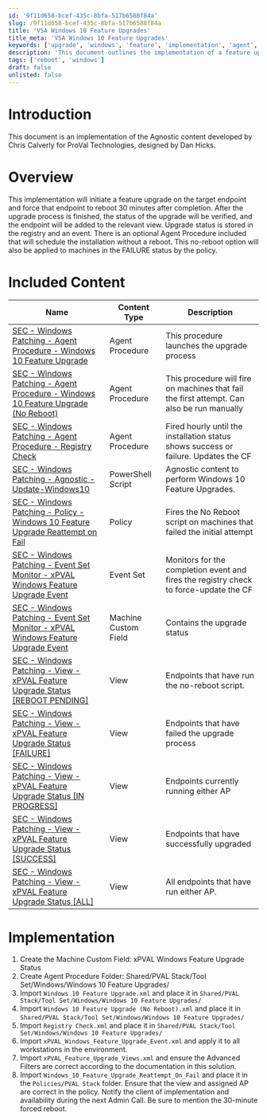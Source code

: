 ```yaml
---
id: '9f11d658-bcef-435c-8bfa-517b6588f84a'
slug: /9f11d658-bcef-435c-8bfa-517b6588f84a
title: 'VSA Windows 10 Feature Upgrades'
title_meta: 'VSA Windows 10 Feature Upgrades'
keywords: ['upgrade', 'windows', 'feature', 'implementation', 'agent', 'procedure', 'registry', 'status']
description: 'This document outlines the implementation of a feature upgrade for Windows 10 endpoints, including procedures for handling reboots, monitoring upgrade status, and managing failures. It provides a comprehensive guide for setting up the necessary components to ensure a smooth upgrade process.'
tags: ['reboot', 'windows']
draft: false
unlisted: false
---
```


# Introduction
This document is an implementation of the Agnostic content developed by Chris Calverly for ProVal Technologies, designed by Dan Hicks.

# Overview
This implementation will initiate a feature upgrade on the target endpoint and force that endpoint to reboot 30 minutes after completion. After the upgrade process is finished, the status of the upgrade will be verified, and the endpoint will be added to the relevant view. Upgrade status is stored in the registry and an event. There is an optional Agent Procedure included that will schedule the installation without a reboot. This no-reboot option will also be applied to machines in the FAILURE status by the policy.

# Included Content

| Name                                                                                                                                                       | Content Type     | Description                                                          |
|------------------------------------------------------------------------------------------------------------------------------------------------------------|-------------------|----------------------------------------------------------------------|
| [SEC - Windows Patching - Agent Procedure - Windows 10 Feature Upgrade](<../vsa/procedures/Windows 10 Feature Upgrade.md>)                                 | Agent Procedure    | This procedure launches the upgrade process                          |
| [SEC - Windows Patching - Agent Procedure - Windows 10 Feature Upgrade (No Reboot)](<../vsa/procedures/Windows 10 Feature Upgrade (No Reboot).md>)                     | Agent Procedure    | This procedure will fire on machines that fail the first attempt. Can also be run manually |
| [SEC - Windows Patching - Agent Procedure - Registry Check](<../vsa/procedures/Registry Check.md>)                                             | Agent Procedure    | Fired hourly until the installation status shows success or failure. Updates the CF |
| [SEC - Windows Patching - Agnostic - Update-Windows10](<../powershell/Update-Windows10.md>)                                                  | PowerShell Script  | Agnostic content to perform Windows 10 Feature Upgrades.            |
| [SEC - Windows Patching - Policy - Windows 10 Feature Upgrade Reattempt on Fail](<../vsa/policies/Windows 10 Feature Upgrade Reattempt on Fail.md>)                        | Policy             | Fires the No Reboot script on machines that failed the initial attempt |
| [SEC - Windows Patching - Event Set Monitor - xPVAL Windows Feature Upgrade Event](https://proval.itglue.com/DOC-5078775-10784805)                      | Event Set          | Monitors for the completion event and fires the registry check to force-update the CF |
| [SEC - Windows Patching - Event Set Monitor - xPVAL Windows Feature Upgrade Event](https://proval.itglue.com/DOC-5078775-10784805)                      | Machine Custom Field | Contains the upgrade status                                         |
| [SEC - Windows Patching - View - xPVAL Feature Upgrade Status [REBOOT PENDING]](<../vsa/views/xPVAL Feature Upgrade Status REBOOT PENDING.md>)                        | View               | Endpoints that have run the no-reboot script.                       |
| [SEC - Windows Patching - View - xPVAL Feature Upgrade Status [FAILURE]](<../vsa/views/xPVAL Feature Upgrade Status FAILURE.md>)                               | View               | Endpoints that have failed the upgrade process                      |
| [SEC - Windows Patching - View - xPVAL Feature Upgrade Status [IN PROGRESS]](<../vsa/views/xPVAL Feature Upgrade Status IN PROGRESS.md>)                           | View               | Endpoints currently running either AP                                  |
| [SEC - Windows Patching - View - xPVAL Feature Upgrade Status [SUCCESS]](<../vsa/views/xPVAL Feature Upgrade Status SUCCESS.md>)                               | View               | Endpoints that have successfully upgraded                            |
| [SEC - Windows Patching - View - xPVAL Feature Upgrade Status [ALL]](<../vsa/views/xPVAL Feature Upgrade Status ALL.md>)                                   | View               | All endpoints that have run either AP.                              |

# Implementation
1. Create the Machine Custom Field: xPVAL Windows Feature Upgrade Status
2. Create Agent Procedure Folder: Shared/PVAL Stack/Tool Set/Windows/Windows 10 Feature Upgrades/
3. Import `Windows 10 Feature Upgrade.xml` and place it in `Shared/PVAL Stack/Tool Set/Windows/Windows 10 Feature Upgrades/`
4. Import `Windows 10 Feature Upgrade (No Reboot).xml` and place it in `Shared/PVAL Stack/Tool Set/Windows/Windows 10 Feature Upgrades/`
5. Import `Registry Check.xml` and place it in `Shared/PVAL Stack/Tool Set/Windows/Windows 10 Feature Upgrades/`
6. Import `xPVAL_Windows_Feature_Upgrade_Event.xml` and apply it to all workstations in the environment.
7. Import `xPVAL_Feature_Upgrade_Views.xml` and ensure the Advanced Filters are correct according to the documentation in this solution.
8. Import `Windows_10_Feature_Upgrade_Reattempt_On_Fail` and place it in the `Policies/PVAL Stack` folder. Ensure that the view and assigned AP are correct in the policy. Notify the client of implementation and availability during the next Admin Call. Be sure to mention the 30-minute forced reboot.


